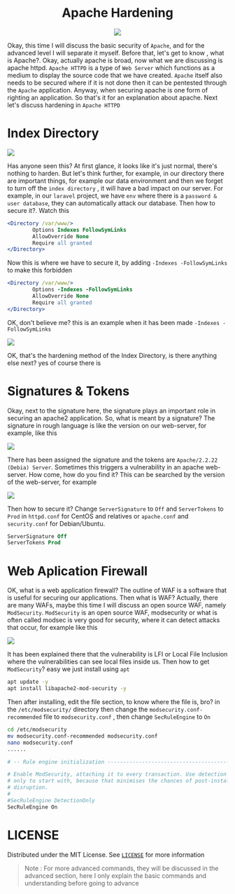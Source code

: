 <h1 align='center'>Apache Hardening</h1>
<div align='center'>
    <img src="https://external-content.duckduckgo.com/iu/?u=https%3A%2F%2Fgifimage.net%2Fwp-content%2Fuploads%2F2017%2F09%2Fanime-wallpaper-gif-7.gif&f=1&nofb=1" />
</div>

Okay, this time I will discuss the basic security of `Apache`, and for the advanced level I will separate it myself. Before that, let's get to know , what is Apache?. Okay, actually apache is broad, now what we are discussing is apache httpd. `Apache HTTPD` is a type of `Web Server` which functions as a medium to display the source code that we have created. `Apache` itself also needs to be secured where if it is not done then it can be pentested through the `Apache` application. Anyway, when securing apache is one form of righting an application. So that's it for an explanation about apache. Next let's discuss hardening in `Apache HTTPD`

Index Directory
=================
<img src='https://i.stack.imgur.com/6CFFq.png /'>

Has anyone seen this? At first glance, it looks like it's just normal, there's nothing to harden. But let's think further, for example, in our directory there are important things, for example our data environment and then we forget to turn off the `index directory` , it will have a bad impact on our server. For example, in our `laravel` project, we have `env` where there is a `password & user database`, they can automatically attack our database. Then how to secure it?. Watch this

```apache
<Directory /var/www/>
        Options Indexes FollowSymLinks
        AllowOverride None
        Require all granted
</Directory>
```
Now this is where we have to secure it, by adding `-Indexes -FollowSymLinks` to make this forbidden
```apache
<Directory /var/www/>
        Options -Indexes -FollowSymLinks
        AllowOverride None
        Require all granted
</Directory>
```
OK, don't believe me? this is an example when it has been made `-Indexes -FollowSymLinks`

<img src="https://media.discordapp.net/attachments/856833008761700362/932088232894681118/unknown.png?width=515&height=195" />

OK, that's the hardening method of the Index Directory, is there anything else next? yes of course there is

Signatures & Tokens
===================
Okay, next to the signature here, the signature plays an important role in securing an apache2 application. So, what is meant by a signature? The signature in rough language is like the version on our web-server, for example, like this

<img src="https://www.xmodulo.com/img/153a.png">

There has been assigned the signature and the tokens are `Apache/2.2.22 (Debia) Server`. Sometimes this triggers a vulnerability in an apache web-server. How come, how do you find it? This can be searched by the version of the web-server, for example

<img src='https://media.discordapp.net/attachments/856833008761700362/932523441754632212/unknown.png?width=758&height=310' />

Then how to secure it? Change `ServerSignature` to `Off` and `ServerTokens` to `Prod` in `httpd.conf` for CentOS and relatives or `apache.conf` and `security.conf` for Debian/Ubuntu.
```apache
ServerSignature Off
ServerTokens Prod
```

Web Aplication Firewall
=======================
OK, what is a web application firewall? The outline of WAF is a software that is useful for securing our applications. Then what is WAF? Actually, there are many WAFs, maybe this time I will discuss an open source WAF, namely `ModSecurity`. `ModSecurity` is an open source WAF, modsecurity or what is often called modsec is very good for security, where it can detect attacks that occur, for example like this

<img src='https://media.discordapp.net/attachments/856833008761700362/932554992299159552/unknown.png?width=873&height=122' />

It has been explained there that the vulnerability is LFI or Local File Inclusion where the vulnerabilities can see local files inside us. Then how to get `ModSecurity`? easy we just install using `apt`

```bash
apt update -y
apt install libapache2-mod-security -y
```
Then after installing, edit the file section, to know where the file is, bro? in the `/etc/modsecurity/` directory then change the `modsecurity.conf-recommended` file to `modsecurity.conf` , then change `SecRuleEngine` to `On`

```bash
cd /etc/modsecurity
mv modsecurity.conf-recommended modsecurity.conf
nano modsecurity.conf
......

# -- Rule engine initialization ----------------------------------------------

# Enable ModSecurity, attaching it to every transaction. Use detection
# only to start with, because that minimises the chances of post-installation
# disruption.
#
#SecRuleEngine DetectionOnly
SecRuleEngine On
```

LICENSE
=======
Distributed under the MIT License. See [`LICENSE`](https://github.com/ItsArul/Security/blob/main/LICENSE) for more information

> Note : For more advanced commands, they will be discussed in the advanced section, here I only explain the basic commands and understanding before going to advance
